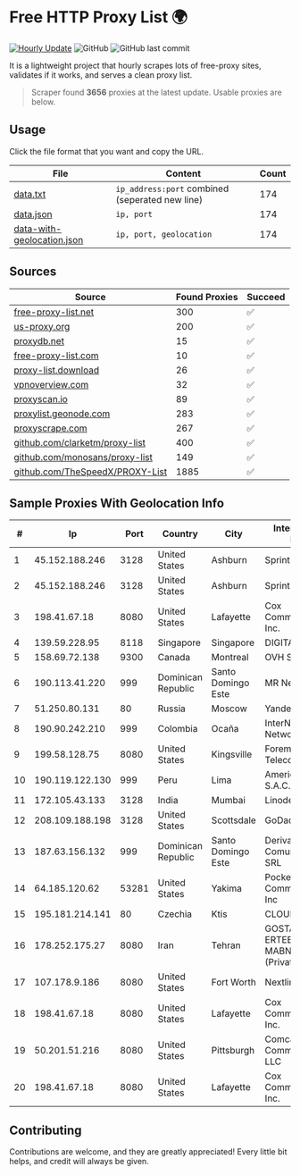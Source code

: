
# Free HTTP Proxy List 🌍

[![Hourly Update](https://github.com/mertguvencli/http-proxy-list/actions/workflows/main.yml/badge.svg?branch=main)](https://github.com/mertguvencli/http-proxy-list/actions/workflows/main.yml)
![GitHub](https://img.shields.io/github/license/mertguvencli/http-proxy-list)
![GitHub last commit](https://img.shields.io/github/last-commit/mertguvencli/http-proxy-list)

It is a lightweight project that hourly scrapes lots of free-proxy sites, validates if it works, and serves a clean proxy list.


> Scraper found **3656** proxies at the latest update. Usable proxies are below.

## Usage

Click the file format that you want and copy the URL.


|File|Content|Count|
|----|-------|-----|
|[data.txt](https://raw.githubusercontent.com/mertguvencli/http-proxy-list/main/proxy-list/data.txt)|`ip_address:port` combined (seperated new line)|174|
|[data.json](https://raw.githubusercontent.com/mertguvencli/http-proxy-list/main/proxy-list/data.json)|`ip, port`|174|
|[data-with-geolocation.json](https://raw.githubusercontent.com/mertguvencli/http-proxy-list/main/proxy-list/data-with-geolocation.json)|`ip, port, geolocation`|174|

## Sources

|Source|Found Proxies|Succeed|
|------|-------------|-------|
|[free-proxy-list.net](https://free-proxy-list.net)|300|✅|
|[us-proxy.org](https://www.us-proxy.org)|200|✅|
|[proxydb.net](http://proxydb.net)|15|✅|
|[free-proxy-list.com](https://free-proxy-list.com/?page=&port=&type%5B%5D=http&type%5B%5D=https&up_time=0&search=Search)|10|✅|
|[proxy-list.download](https://www.proxy-list.download/HTTP)|26|✅|
|[vpnoverview.com](https://vpnoverview.com/privacy/anonymous-browsing/free-proxy-servers)|32|✅|
|[proxyscan.io](https://www.proxyscan.io)|89|✅|
|[proxylist.geonode.com](https://proxylist.geonode.com/api/proxy-list?limit=300&page=1&sort_by=lastChecked&sort_type=desc&protocols=http,https)|283|✅|
|[proxyscrape.com](https://api.proxyscrape.com/v2/?request=displayproxies&protocol=http&timeout=10000&country=all&ssl=all&anonymity=all)|267|✅|
|[github.com/clarketm/proxy-list](https://raw.githubusercontent.com/clarketm/proxy-list/master/proxy-list-raw.txt)|400|✅|
|[github.com/monosans/proxy-list](https://raw.githubusercontent.com/monosans/proxy-list/main/proxies/http.txt)|149|✅|
|[github.com/TheSpeedX/PROXY-List](https://raw.githubusercontent.com/TheSpeedX/PROXY-List/master/http.txt)|1885|✅|


## Sample Proxies With Geolocation Info

|#|Ip|Port|Country|City|Internet Service Provider|
|-|--|----|-------|----|-------------------------|
|1|45.152.188.246|3128|United States|Ashburn|Sprint|
|2|45.152.188.246|3128|United States|Ashburn|Sprint|
|3|198.41.67.18|8080|United States|Lafayette|Cox Communications Inc.|
|4|139.59.228.95|8118|Singapore|Singapore|DIGITALOCEAN|
|5|158.69.72.138|9300|Canada|Montreal|OVH SAS|
|6|190.113.41.220|999|Dominican Republic|Santo Domingo Este|MR Networking, SRL|
|7|51.250.80.131|80|Russia|Moscow|Yandex.Cloud LLC|
|8|190.90.242.210|999|Colombia|Ocaña|InterNexa Global Network|
|9|199.58.128.75|8080|United States|Kingsville|Foremost Telecommunications|
|10|190.119.122.130|999|Peru|Lima|America Movil Peru S.A.C.|
|11|172.105.43.133|3128|India|Mumbai|Linode, LLC|
|12|208.109.188.198|3128|United States|Scottsdale|GoDaddy.com, LLC|
|13|187.63.156.132|999|Dominican Republic|Santo Domingo Este|Derivalnet Y Comunicaciones SRL|
|14|64.185.120.62|53281|United States|Yakima|Pocketinet Communications, Inc|
|15|195.181.214.141|80|Czechia|Ktis|CLOUD-SMART|
|16|178.252.175.27|8080|Iran|Tehran|GOSTARESH-E-ERTEBATAT-E MABNA COMPANY (Private Joint Stock)|
|17|107.178.9.186|8080|United States|Fort Worth|Nextlink Broadband|
|18|198.41.67.18|8080|United States|Lafayette|Cox Communications Inc.|
|19|50.201.51.216|8080|United States|Pittsburgh|Comcast Cable Communications, LLC|
|20|198.41.67.18|8080|United States|Lafayette|Cox Communications Inc.|



## Contributing

Contributions are welcome, and they are greatly appreciated! Every
little bit helps, and credit will always be given.

